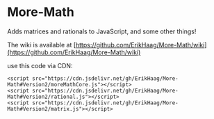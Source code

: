 # More-Math
Adds matrices and rationals to JavaScript, and some other things!

The wiki is available at [https://github.com/ErikHaag/More-Math/wiki](https://github.com/ErikHaag/More-Math/wiki)

use this code via CDN:  

    <script src="https://cdn.jsdelivr.net/gh/ErikHaag/More-Math#Version2/moreMathCore.js"></script>
    <script src="https://cdn.jsdelivr.net/gh/ErikHaag/More-Math#Version2/rational.js"></script>
    <script src="https://cdn.jsdelivr.net/gh/ErikHaag/More-Math#Version2/matrix.js"></script>
